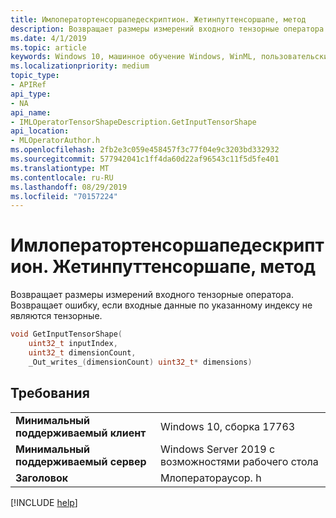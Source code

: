 ```yaml
---
title: Имлоператортенсоршапедескриптион. Жетинпуттенсоршапе, метод
description: Возвращает размеры измерений входного тензорные оператора.
ms.date: 4/1/2019
ms.topic: article
keywords: Windows 10, машинное обучение Windows, WinML, пользовательские операторы, Жетинпуттенсоршапе
ms.localizationpriority: medium
topic_type:
- APIRef
api_type:
- NA
api_name:
- IMLOperatorTensorShapeDescription.GetInputTensorShape
api_location:
- MLOperatorAuthor.h
ms.openlocfilehash: 2fb2e3c059e458457f3c77f04e9c3203bd332932
ms.sourcegitcommit: 577942041c1ff4da60d22af96543c11f5d5fe401
ms.translationtype: MT
ms.contentlocale: ru-RU
ms.lasthandoff: 08/29/2019
ms.locfileid: "70157224"
---
```

# <a name="imloperatortensorshapedescriptiongetinputtensorshape-method"></a>Имлоператортенсоршапедескриптион. Жетинпуттенсоршапе, метод

Возвращает размеры измерений входного тензорные оператора. Возвращает ошибку, если входные данные по указанному индексу не являются тензорные.

```cpp
void GetInputTensorShape(
    uint32_t inputIndex,
    uint32_t dimensionCount,
    _Out_writes_(dimensionCount) uint32_t* dimensions)
```

## <a name="requirements"></a>Требования

| | |
|-|-|
| **Минимальный поддерживаемый клиент** | Windows 10, сборка 17763 |
| **Минимальный поддерживаемый сервер** | Windows Server 2019 с возможностями рабочего стола |
| **Заголовок** | Млоператораусор. h |

[!INCLUDE [help](../../includes/get-help.md)]
